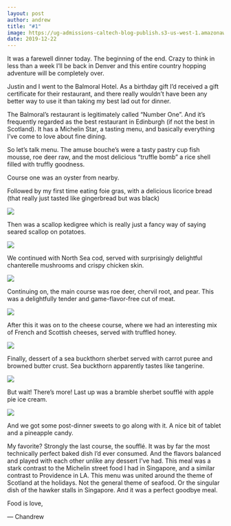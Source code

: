 ```yaml
---
layout: post
author: andrew
title: "#1"
image: https://ug-admissions-caltech-blog-publish.s3-us-west-1.amazonaws.com/images/2019/12/6a0105349b8251970b0240a4fa28cb200b-800wi.jpg
date: 2019-12-22
--- 
```


It was a farewell dinner today. The beginning of the end. Crazy to think in less than a week I’ll be back in Denver and this entire country hopping adventure will be completely over.
 
Justin and I went to the Balmoral Hotel. As a birthday gift I’d received a gift certificate for their restaurant, and there really wouldn’t have been any better way to use it than taking my best lad out for dinner.
 
The Balmoral’s restaurant is legitimately called “Number One”. And it’s frequently regarded as the best restaurant in Edinburgh (if not the best in Scotland). It has a Michelin Star, a tasting menu, and basically everything I’ve come to love about fine dining.
 
So let’s talk menu. The amuse bouche’s were a tasty pastry cup fish mousse, roe deer raw, and the most delicious “truffle bomb” a rice shell filled with truffly goodness.
 
Course one was an oyster from nearby.

Followed by my first time eating foie gras, with a delicious licorice bread (that really just tasted like gingerbread but was black)

![](https://ug-admissions-caltech-blog-publish.s3-us-west-1.amazonaws.com/images/2019/12/6a0105349b8251970b0240a4d58112200d-800wi.jpg)

Then was a scallop kedigree which is really just a fancy way of saying seared scallop on potatoes.

![](https://ug-admissions-caltech-blog-publish.s3-us-west-1.amazonaws.com/images/2019/12/6a0105349b8251970b0240a4fa28aa200b-800wi.jpg)

We continued with North Sea cod, served with surprisingly delightful chanterelle mushrooms and crispy chicken skin.

![](https://ug-admissions-caltech-blog-publish.s3-us-west-1.amazonaws.com/images/2019/12/6a0105349b8251970b0240a4ac5c1a200c-800wi.jpg)

Continuing on, the main course was roe deer, chervil root, and pear. This was a delightfully tender and game-flavor-free cut of meat.

![](https://ug-admissions-caltech-blog-publish.s3-us-west-1.amazonaws.com/images/2019/12/6a0105349b8251970b0240a4d5811b200d-800wi.jpg)

After this it was on to the cheese course, where we had an interesting mix of French and Scottish cheeses, served with truffled honey.

![](6a0105349b8251970b0240a4fa28b7200b-800wi.jpg)

Finally, dessert of a sea buckthorn sherbet served with carrot puree and browned butter crust. Sea buckthorn apparently tastes like tangerine.

![](https://ug-admissions-caltech-blog-publish.s3-us-west-1.amazonaws.com/images/2019/12/6a0105349b8251970b0240a4fa28bc200b-800wi.jpg)

But wait! There’s more! Last up was a bramble sherbet soufflé with apple pie ice cream.

![](https://ug-admissions-caltech-blog-publish.s3-us-west-1.amazonaws.com/images/2019/12/6a0105349b8251970b0240a4d58127200d-800wi)

And we got some post-dinner sweets to go along with it. A nice bit of tablet and a pineapple candy.
 
My favorite? Strongly the last course, the soufflé. It was by far the most technically perfect baked dish I’d ever consumed. And the flavors balanced and played with each other unlike any dessert I’ve had. This meal was a stark contrast to the Michelin street food I had in Singapore, and a similar contrast to Providence in LA. This menu was united around the theme of Scotland at the holidays. Not the general theme of seafood. Or the singular dish of the hawker stalls in Singapore. And it was a perfect goodbye meal.
 
Food is love,
 
— Chandrew